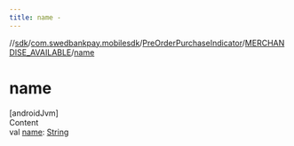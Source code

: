 ```yaml
---
title: name -
---
```

//[sdk](../../../../index)/[com.swedbankpay.mobilesdk](../../index)/[PreOrderPurchaseIndicator](../index)/[MERCHANDISE_AVAILABLE](index)/[name](name)



# name  
[androidJvm]  
Content  
val [name](name): [String](https://kotlinlang.org/api/latest/jvm/stdlib/kotlin/-string/index.html)  



